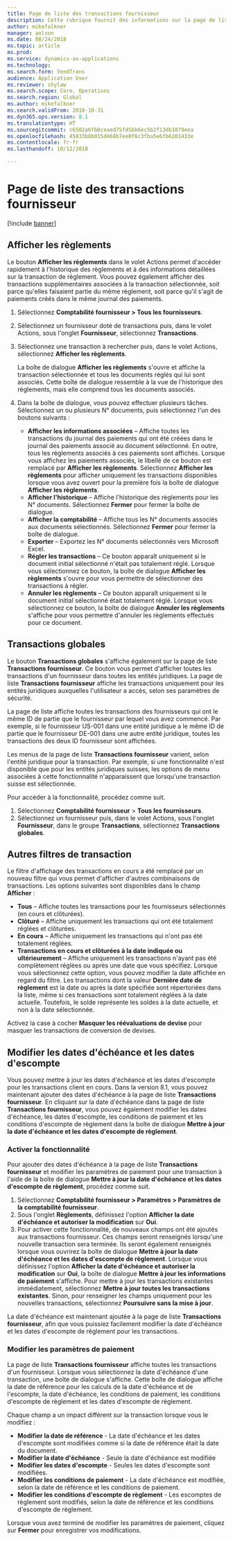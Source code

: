 ```yaml
---
title: Page de liste des transactions fournisseur
description: Cette rubrique fournit des informations sur la page de liste Transactions fournisseur pour Microsoft Dynamics 365 for Finance and Operations.
author: mikefalkner
manager: aolson
ms.date: 08/24/2018
ms.topic: article
ms.prod: 
ms.service: dynamics-ax-applications
ms.technology: 
ms.search.form: VendTrans
audience: Application User
ms.reviewer: shylaw
ms.search.scope: Core, Operations
ms.search.region: Global
ms.author: mikefalkner
ms.search.validFrom: 2018-10-31
ms.dyn365.ops.version: 8.1
ms.translationtype: HT
ms.sourcegitcommit: c6502a6fb0ceaed75fd5bb6ec5b2f13db1879eea
ms.openlocfilehash: 45033b8b015d468b7ee0f6c3fba5e6fb6201433e
ms.contentlocale: fr-fr
ms.lasthandoff: 10/12/2018

---
```


# <a name="vendor-transactions-list-page"></a>Page de liste des transactions fournisseur

[!include [banner](../includes/banner.md)]

## <a name="view-settlements"></a>Afficher les règlements

Le bouton **Afficher les règlements** dans le volet Actions permet d'accéder rapidement à l'historique des règlements et à des informations détaillées sur la transaction de règlement. Vous pouvez également afficher des transactions supplémentaires associées à la transaction sélectionnée, soit parce qu'elles faisaient partie du même règlement, soit parce qu'il s'agit de paiements créés dans le même journal des paiements.

1. Sélectionnez **Comptabilité fournisseur \> Tous les fournisseurs**.
2. Sélectionnez un fournisseur doté de transactions puis, dans le volet Actions, sous l'onglet **Fournisseur**, sélectionnez **Transactions**.
3. Sélectionnez une transaction à rechercher puis, dans le volet Actions, sélectionnez **Afficher les règlements**.

    La boîte de dialogue **Afficher les règlements** s'ouvre et affiche la transaction sélectionnée et tous les documents réglés qui lui sont associés. Cette boîte de dialogue ressemble à la vue de l'historique des règlements, mais elle comprend tous les documents associés.

4. Dans la boîte de dialogue, vous pouvez effectuer plusieurs tâches. Sélectionnez un ou plusieurs N° documents, puis sélectionnez l'un des boutons suivants :

    - **Afficher les informations associées** – Affiche toutes les transactions du journal des paiements qui ont été créées dans le journal des paiements associé au document sélectionné. En outre, tous les règlements associés à ces paiements sont affichés. Lorsque vous affichez les paiements associés, le libellé de ce bouton est remplacé par **Afficher les règlements**. Sélectionnez **Afficher les règlements** pour afficher uniquement les transactions disponibles lorsque vous avez ouvert pour la première fois la boîte de dialogue **Afficher les règlements**.
    - **Afficher l'historique** – Affiche l'historique des règlements pour les N° documents. Sélectionnez **Fermer** pour fermer la boîte de dialogue.
    - **Afficher la comptabilité** – Affiche tous les N° documents associés aux documents sélectionnés. Sélectionnez **Fermer** pour fermer la boîte de dialogue.
    - **Exporter** – Exportez les N° documents sélectionnés vers Microsoft Excel.
    - **Régler les transactions** – Ce bouton apparaît uniquement si le document initial sélectionné n'était pas totalement réglé. Lorsque vous sélectionnez ce bouton, la boîte de dialogue **Afficher les règlements** s'ouvre pour vous permettre de sélectionner des transactions à régler.
    - **Annuler les règlements** – Ce bouton apparaît uniquement si le document initial sélectionné était totalement réglé. Lorsque vous sélectionnez ce bouton, la boîte de dialogue **Annuler les règlements** s'affiche pour vous permettre d'annuler les règlements effectués pour ce document.

## <a name="global-transactions"></a>Transactions globales

Le bouton **Transactions globales** s'affiche également sur la page de liste **Transactions fournisseur**. Ce bouton vous permet d'afficher toutes les transactions d'un fournisseur dans toutes les entités juridiques. La page de liste **Transactions fournisseur** affiche les transactions uniquement pour les entités juridiques auxquelles l'utilisateur a accès, selon ses paramètres de sécurité.

La page de liste affiche toutes les transactions des fournisseurs qui ont le même ID de partie que le fournisseur par lequel vous avez commencé. Par exemple, si le fournisseur US-001 dans une entité juridique a le même ID de partie que le fournisseur DE-001 dans une autre entité juridique, toutes les transactions des deux ID fournisseur sont affichées.

Les menus de la page de liste **Transactions fournisseur** varient, selon l'entité juridique pour la transaction. Par exemple, si une fonctionnalité n'est disponible que pour les entités juridiques suisses, les options de menu associées à cette fonctionnalité n'apparaissent que lorsqu'une transaction suisse est sélectionnée.

Pour accéder à la fonctionnalité, procédez comme suit.

1. Sélectionnez **Comptabilité fournisseur** \> **Tous les fournisseurs**.
2. Sélectionnez un fournisseur puis, dans le volet Actions, sous l'onglet **Fournisseur**, dans le groupe **Transactions**, sélectionnez **Transactions globales**.

## <a name="more-transaction-filters"></a>Autres filtres de transaction

Le filtre d'affichage des transactions en cours a été remplacé par un nouveau filtre qui vous permet d'afficher d'autres combinaisons de transactions. Les options suivantes sont disponibles dans le champ **Afficher** :

- **Tous** – Affiche toutes les transactions pour les fournisseurs sélectionnés (en cours et clôturées).
- **Clôturé** – Affiche uniquement les transactions qui ont été totalement réglées et clôturées.
- **En cours** – Affiche uniquement les transactions qui n'ont pas été totalement réglées.
- **Transactions en cours et clôturées à la date indiquée ou ultérieurement** – Affiche uniquement les transactions n'ayant pas été complètement réglées ou après une date que vous spécifiez. Lorsque vous sélectionnez cette option, vous pouvez modifier la date affichée en regard du filtre. Les transactions dont la valeur **Dernière date de règlement** est la date ou après la date spécifiée sont répertoriées dans la liste, même si ces transactions sont totalement réglées à la date actuelle. Toutefois, le solde représente les soldes à la date actuelle, et non à la date sélectionnée.

Activez la case à cocher **Masquer les réévaluations de devise** pour masquer les transactions de conversion de devises.

## <a name="modify-due-dates-and-discount-dates"></a>Modifier les dates d'échéance et les dates d'escompte

Vous pouvez mettre à jour les dates d'échéance et les dates d'escompte pour les transactions client en cours. Dans la version 8.1, vous pouvez maintenant ajouter des dates d'échéance à la page de liste **Transactions fournisseur**. En cliquant sur la date d'échéance dans la page de liste **Transactions fournisseur**, vous pouvez également modifier les dates d'échéance, les dates d'escompte, les conditions de paiement et les conditions d'escompte de règlement dans la boîte de dialogue **Mettre à jour la date d'échéance et les dates d'escompte de règlement**.

### <a name="activate-the-feature"></a>Activer la fonctionnalité

Pour ajouter des dates d'échéance à la page de liste **Transactions fournisseur** et modifier les paramètres de paiement pour une transaction à l'aide de la boîte de dialogue **Mettre à jour la date d'échéance et les dates d'escompte de règlement**, procédez comme suit.

1. Sélectionnez **Comptabilité fournisseur \> Paramètres \> Paramètres de la comptabilité fournisseur**.
2. Sous l'onglet **Règlements**, définissez l'option **Afficher la date d'échéance et autoriser la modification** sur **Oui**.
3. Pour activer cette fonctionnalité, de nouveaux champs ont été ajoutés aux transactions fournisseur. Ces champs seront renseignés lorsqu'une nouvelle transaction sera terminée. Ils seront également renseignés lorsque vous ouvrirez la boîte de dialogue **Mettre à jour la date d'échéance et les dates d'escompte de règlement**. Lorsque vous définissez l'option **Afficher la date d'échéance et autoriser la modification** sur **Oui**, la boîte de dialogue **Mettre à jour les informations de paiement** s'affiche.  Pour mettre à jour les transactions existantes immédiatement, sélectionnez **Mettre à jour toutes les transactions existantes**. Sinon, pour renseigner les champs uniquement pour les nouvelles transactions, sélectionnez **Poursuivre sans la mise à jour**.

La date d'échéance est maintenant ajoutée à la page de liste **Transactions fournisseur**, afin que vous puissiez facilement modifier la date d'échéance et les dates d'escompte de règlement pour les transactions.

### <a name="modify-the-payment-settings"></a>Modifier les paramètres de paiement

La page de liste **Transactions fournisseur** affiche toutes les transactions d'un fournisseur. Lorsque vous sélectionnez la date d'échéance d'une transaction, une boîte de dialogue s'affiche. Cette boîte de dialogue affiche la date de référence pour les calculs de la date d'échéance et de l'escompte, la date d'échéance, les conditions de paiement, les conditions d'escompte de règlement et les dates d'escompte de règlement.

Chaque champ a un impact différent sur la transaction lorsque vous le modifiez :

- **Modifier la date de référence** - La date d'échéance et les dates d'escompte sont modifiées comme si la date de référence était la date du document.
- **Modifier la date d'échéance** - Seule la date d'échéance est modifiée
- **Modifier les dates d'escompte** - Seules les dates d'escompte sont modifiées.
- **Modifier les conditions de paiement** - La date d'échéance est modifiée, selon la date de référence et les conditions de paiement.
- **Modifier les conditions d'escompte de règlement** - Les escomptes de règlement sont modifiés, selon la date de référence et les conditions d'escompte de règlement.

Lorsque vous avez terminé de modifier les paramètres de paiement, cliquez sur **Fermer** pour enregistrer vos modifications.

